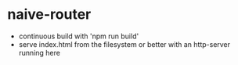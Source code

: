 # naive-router

- continuous build with 'npm run build'
- serve index.html from the filesystem or better with an http-server running here